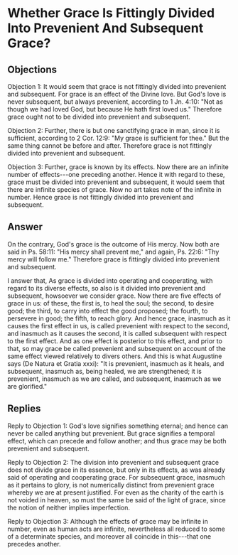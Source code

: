 # Whether Grace Is Fittingly Divided Into Prevenient And Subsequent Grace?

## Objections

Objection 1: It would seem that grace is not fittingly divided into prevenient and subsequent. For grace is an effect of the Divine love. But God's love is never subsequent, but always prevenient, according to 1 Jn. 4:10: "Not as though we had loved God, but because He hath first loved us." Therefore grace ought not to be divided into prevenient and subsequent.

Objection 2: Further, there is but one sanctifying grace in man, since it is sufficient, according to 2 Cor. 12:9: "My grace is sufficient for thee." But the same thing cannot be before and after. Therefore grace is not fittingly divided into prevenient and subsequent.

Objection 3: Further, grace is known by its effects. Now there are an infinite number of effects---one preceding another. Hence it with regard to these, grace must be divided into prevenient and subsequent, it would seem that there are infinite species of grace. Now no art takes note of the infinite in number. Hence grace is not fittingly divided into prevenient and subsequent.

## Answer

On the contrary, God's grace is the outcome of His mercy. Now both are said in Ps. 58:11: "His mercy shall prevent me," and again, Ps. 22:6: "Thy mercy will follow me." Therefore grace is fittingly divided into prevenient and subsequent.

I answer that, As grace is divided into operating and cooperating, with regard to its diverse effects, so also is it divided into prevenient and subsequent, howsoever we consider grace. Now there are five effects of grace in us: of these, the first is, to heal the soul; the second, to desire good; the third, to carry into effect the good proposed; the fourth, to persevere in good; the fifth, to reach glory. And hence grace, inasmuch as it causes the first effect in us, is called prevenient with respect to the second, and inasmuch as it causes the second, it is called subsequent with respect to the first effect. And as one effect is posterior to this effect, and prior to that, so may grace be called prevenient and subsequent on account of the same effect viewed relatively to divers others. And this is what Augustine says (De Natura et Gratia xxxi): "It is prevenient, inasmuch as it heals, and subsequent, inasmuch as, being healed, we are strengthened; it is prevenient, inasmuch as we are called, and subsequent, inasmuch as we are glorified."

## Replies

Reply to Objection 1: God's love signifies something eternal; and hence can never be called anything but prevenient. But grace signifies a temporal effect, which can precede and follow another; and thus grace may be both prevenient and subsequent.

Reply to Objection 2: The division into prevenient and subsequent grace does not divide grace in its essence, but only in its effects, as was already said of operating and cooperating grace. For subsequent grace, inasmuch as it pertains to glory, is not numerically distinct from prevenient grace whereby we are at present justified. For even as the charity of the earth is not voided in heaven, so must the same be said of the light of grace, since the notion of neither implies imperfection.

Reply to Objection 3: Although the effects of grace may be infinite in number, even as human acts are infinite, nevertheless all reduced to some of a determinate species, and moreover all coincide in this---that one precedes another.
